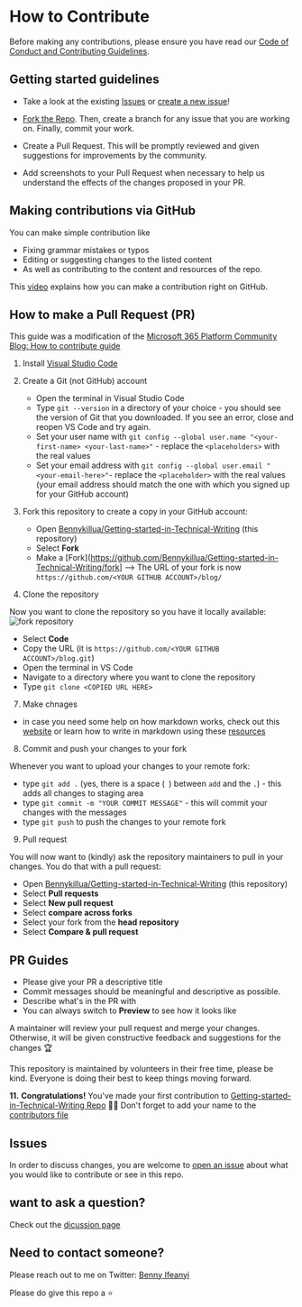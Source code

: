 

# How to Contribute

Before making any contributions, please ensure you have read our [Code of Conduct and Contributing Guidelines](https://github.com/Bennykillua/Getting-started-in-Technical-Writing/blob/main/CONTRIBUTING.md).

## Getting started guidelines

- Take a look at the existing [Issues](https://github.com/Bennykillua/Getting-started-in-Technical-Writing/issues) or [create a new issue](https://github.com/Bennykillua/Getting-started-in-Technical-Writing/issues/new)!

- [Fork the Repo](https://github.com/Bennykillua/Getting-started-in-Technical-Writing/fork). Then, create a branch for any issue that you are working on. Finally, commit your work.

- Create a Pull Request. This will be promptly reviewed and given suggestions for improvements by the community.

- Add screenshots to your Pull Request when necessary to help us understand the effects of the changes proposed in your PR.

## Making contributions via GitHub

You can make simple contribution like 
- Fixing grammar mistakes or typos
- Editing or suggesting changes to the listed content
- As well as contributing to the content and resources of the repo.

This [video](https://www.youtube.com/watch?v=dc6ZQEa3i1c) explains how you can make a contribution right on GitHub.

## How to make a Pull Request (PR)

This guide was a modification of the [Microsoft 365 Platform Community Blog: How to contribute guide](https://pnp.github.io/blog/post/contribute-blog/)

1. Install [Visual Studio Code](https://code.visualstudio.com/)

1. Create a Git (not GitHub) account

   * Open the terminal in Visual Studio Code
   * Type `git --version` in a directory of your choice - you should see the version of Git that you downloaded. If you see an error, close and reopen VS Code and try again.
   * Set your user name with 
   `git config --global user.name "<your-first-name> <your-last-name>"` - replace the `<placeholders>` with the real values
   * Set your email address with 
   `git config --global user.email "<your-email-here>"`- replace the `<placeholder>` with the real values (your email address should match the one with which you signed up for your GitHub account)

1.  Fork this repository to create a copy in your GitHub account:

    * Open [Bennykillua/Getting-started-in-Technical-Writing](https://github.com/Bennykillua/Getting-started-in-Technical-Writing) (this repository)
    * Select **Fork** 
    * Make a [Fork](https://github.com/Bennykillua/Getting-started-in-Technical-Writing/fork] --> The URL of your fork is now `https://github.com/<YOUR GITHUB ACCOUNT>/blog/`


1. Clone the repository

Now you want to clone the repository so you have it locally available:
![fork repository](https://github.com/Bennykillua/Getting-started-in-Technical-Writing/blob/main/Repo-Images/fork.png)

* Select **Code**
* Copy the URL (it is `https://github.com/<YOUR GITHUB ACCOUNT>/blog.git`)
* Open the terminal in VS Code
* Navigate to a directory where you want to clone the repository
* Type `git clone <COPIED URL HERE>`

7. Make chnages 

* in case you need some help on how markdown works, check out this [website](https://www.markdowntutorial.com/) or learn how to write in markdown using these [resources](https://github.com/Bennykillua/Getting-started-in-Technical-Writing/blob/main/Learning%20Markdown.md)

8. Commit and push your changes to your fork

Whenever you want to upload your changes to your remote fork:

* type `git add .` (yes, there is a space (` `) between `add` and the `.`) - this adds all changes to staging area
* type `git commit -m "YOUR COMMIT MESSAGE"` - this will commit your changes with the messages
* type `git push` to push the changes to your remote fork

9. Pull request

You will now want to (kindly) ask the repository maintainers to pull in your changes. You do that with a pull request:

* Open [Bennykillua/Getting-started-in-Technical-Writing](https://github.com/Bennykillua/Getting-started-in-Technical-Writing) (this repository)
* Select **Pull requests**
* Select **New pull request**
* Select **compare across forks**
* Select your fork from the **head repository**
* Select **Compare & pull request**

## PR Guides
- Please give your PR a descriptive title
- Commit messages should be meaningful and descriptive as possible.
- Describe what's in the PR with 
- You can always switch to **Preview** to see how it looks like

A maintainer will review your pull request and merge your changes. Otherwise, it will be given constructive feedback and suggestions for the changes 🏆

This repository is maintained by volunteers in their free time, please be kind. Everyone is doing their best to keep things moving forward.

**11.** **Congratulations!** You've made your first contribution to [Getting-started-in-Technical-Writing Repo](https://github.com/Bennykillua/Getting-started-in-Technical-Writing) 🙌🏼 Don't forget to add your name to the [contributors file](https://github.com/Bennykillua/Getting-started-in-Technical-Writing/blob/main/Contributor.md)

## Issues

In order to discuss changes, you are welcome to [open an issue](https://github.com/Bennykillua/Getting-started-in-Technical-Writing/issues/new) about what you would like to contribute or see in this repo. 

## want to ask a question?

Check out the [dicussion page](https://github.com/Bennykillua/Getting-started-in-Technical-Writing/discussions)

## Need to contact someone?

Please reach out to me on Twitter: [Benny Ifeanyi](https://twitter.com/Bennykillua) 

Please do give this repo a ⭐
